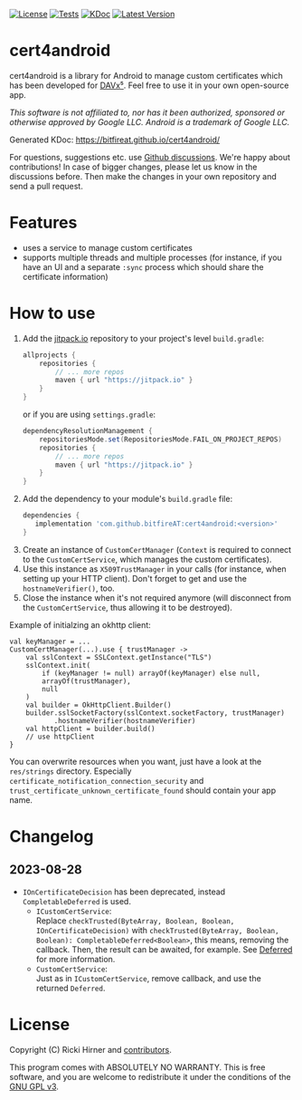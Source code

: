 
[![License](https://img.shields.io/github/license/bitfireAT/cert4android)](https://github.com/bitfireAT/cert4android/blob/main/LICENSE)
[![Tests](https://github.com/bitfireAT/cert4android/actions/workflows/test-dev.yml/badge.svg)](https://github.com/bitfireAT/cert4android/actions/workflows/test-dev.yml)
[![KDoc](https://img.shields.io/badge/documentation-KDoc-informational)](https://bitfireat.github.io/cert4android/)
[![Latest Version](https://img.shields.io/jitpack/version/com.github.bitfireAT/cert4android)](https://jitpack.io/#bitfireAT/cert4android)


# cert4android

cert4android is a library for Android to manage custom certificates which has
been developed for [DAVx⁵](https://www.davx5.com). Feel free to use
it in your own open-source app.

_This software is not affiliated to, nor has it been authorized, sponsored or otherwise approved
by Google LLC. Android is a trademark of Google LLC._

Generated KDoc: https://bitfireat.github.io/cert4android/

For questions, suggestions etc. use [Github discussions](https://github.com/bitfireAT/cert4android/discussions).
We're happy about contributions! In case of bigger changes, please let us know in the discussions before.
Then make the changes in your own repository and send a pull request.


# Features

* uses a service to manage custom certificates
* supports multiple threads and multiple processes (for instance, if you have an UI
  and a separate `:sync` process which should share the certificate information)


# How to use

1. Add the [jitpack.io](https://jitpack.io) repository to your project's level `build.gradle`:
    ```groovy
    allprojects {
        repositories {
            // ... more repos
            maven { url "https://jitpack.io" }
        }
    }
    ```
   or if you are using `settings.gradle`:
    ```groovy
    dependencyResolutionManagement {
        repositoriesMode.set(RepositoriesMode.FAIL_ON_PROJECT_REPOS)
        repositories {
            // ... more repos
            maven { url "https://jitpack.io" }
        }
    }
    ```
2. Add the dependency to your module's `build.gradle` file:
    ```groovy
    dependencies {
       implementation 'com.github.bitfireAT:cert4android:<version>'
    }
    ```
3. Create an instance of `CustomCertManager` (`Context` is required to connect to the
   `CustomCertService`, which manages the custom certificates).
4. Use this instance as `X509TrustManager` in your calls (for instance, when setting up your HTTP client).
   Don't forget to get and use the `hostnameVerifier()`, too.
5. Close the instance when it's not required anymore (will disconnect from the
   `CustomCertService`, thus allowing it to be destroyed).

Example of initialzing an okhttp client:

    val keyManager = ...
    CustomCertManager(...).use { trustManager ->
        val sslContext = SSLContext.getInstance("TLS")
        sslContext.init(
            if (keyManager != null) arrayOf(keyManager) else null,
            arrayOf(trustManager),
            null
        )
        val builder = OkHttpClient.Builder()
        builder.sslSocketFactory(sslContext.socketFactory, trustManager)
               .hostnameVerifier(hostnameVerifier)
        val httpClient = builder.build()
        // use httpClient
    }


You can overwrite resources when you want, just have a look at the `res/strings`
directory. Especially `certificate_notification_connection_security` and
`trust_certificate_unknown_certificate_found` should contain your app name.

# Changelog
## 2023-08-28
- `IOnCertificateDecision` has been deprecated, instead `CompletableDeferred` is used.
  - `ICustomCertService`:\
    Replace `checkTrusted(ByteArray, Boolean, Boolean, IOnCertificateDecision)` with `checkTrusted(ByteArray, Boolean, Boolean): CompletableDeferred<Boolean>`,
    this means, removing the callback.
    Then, the result can be awaited, for example.
    See [Deferred](https://kotlinlang.org/api/kotlinx.coroutines/kotlinx-coroutines-core/kotlinx.coroutines/-deferred/) for more information.
  - `CustomCertService`:\
    Just as in `ICustomCertService`, remove callback, and use the returned `Deferred`.


# License 

Copyright (C) Ricki Hirner and [contributors](https://github.com/bitfireAT/cert4android/graphs/contributors).

This program comes with ABSOLUTELY NO WARRANTY. This is free software, and you are welcome
to redistribute it under the conditions of the [GNU GPL v3](LICENSE).

